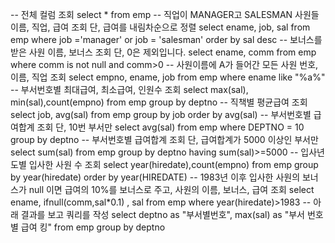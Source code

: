 
-- 전체 컬럼 조회
select * from emp
-- 직업이 MANAGER고 SALESMAN 사원들 이름, 직업, 급여 조회 단, 급여를 내림차순으로 정렬
select ename, job, sal from emp where job ='manager' or job = 'salesman' order by sal desc 
-- 보너스를 받은 사원 이름, 보너스 조회 단, 0은 제외입니다.
select ename, comm from emp where comm is not null and comm>0
-- 사원이름에 A가 들어간 모든 사원 번호, 이름, 직업 조회
select empno, ename, job from emp where ename like "%a%"
-- 부서번호별 최대급여, 최소급여, 인원수 조회
select max(sal), min(sal),count(empno) from emp group by deptno
-- 직책별 평균급여 조회
select job, avg(sal) from emp group by job order by avg(sal)
-- 부서번호별 급여합계 조회 단, 10번 부서만
select avg(sal) from emp where DEPTNO = 10 group by deptno 
-- 부서번호별 급여합계 조회 단, 급여합계가 5000 이상인 부서만
select sum(sal) from emp group by deptno having sum(sal)>=5000
-- 입사년도별 입사한 사원 수 조회
select year(hiredate),count(empno) from emp group by year(hiredate) order by year(HIREDATE)
-- 1983년 이후 입사한 사원의 보너스가 null 이면 급여의 10%를 보너스로 주고, 사원의 이름, 보너스, 급여 조회
select ename, ifnull(comm,sal*0.1) , sal from emp where year(hiredate)>1983
-- 아래 결과를 보고 쿼리를 작성
select deptno as "부서별번호", max(sal) as "부서 번호별 급여 킹" from emp group by deptno

